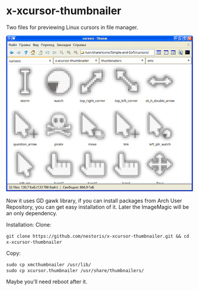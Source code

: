 # x-xcursor-thumbnailer
Two files for previewing Linux cursors in file manager.

![](screenshot.png)

Now it uses GD gawk library, if you can install packages from Arch User Repository, you can get easy installation of it. Later the ImageMagic will be an only dependency.

Installation:
Clone:
```
git clone https://github.com/nestoris/x-xcursor-thumbnailer.git && cd x-xcursor-thumbnailer
```
Copy:
```
sudo cp xmcthumbnailer /usr/lib/
sudo cp xcursor.thumbnailer /usr/share/thumbnailers/
```

Maybe you'll need reboot after it.